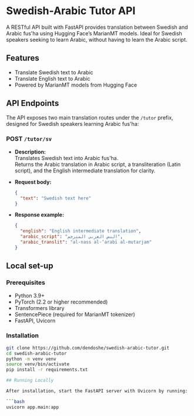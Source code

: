 # Swedish-Arabic Tutor API

A RESTful API built with FastAPI provides translation between Swedish and Arabic fus'ha using Hugging Face’s MarianMT models. Ideal for Swedish speakers seeking to learn Arabic, without having to learn the Arabic script.  

## Features

- Translate Swedish text to Arabic
- Translate English text to Arabic 
- Powered by MarianMT models from Hugging Face

## API Endpoints

The API exposes two main translation routes under the `/tutor` prefix, designed for Swedish speakers learning Arabic fus'ha:

### POST `/tutor/sv`

- **Description:**  
  Translates Swedish text into Arabic fus'ha.  
  Returns the Arabic translation in Arabic script, a transliteration (Latin script), and the English intermediate translation for clarity.

- **Request body:**  
  ```json
  {
    "text": "Swedish text here"
  }

- **Response example:**  
  ```json
  {
    "english": "English intermediate translation",
    "arabic_script": "النص العربي المترجم",
    "arabic_translit": "al-nass al-‘arabī al-mutarjam"
  }

## Local set-up

### Prerequisites

- Python 3.9+
- PyTorch (2.2 or higher recommended)
- Transformers library
- SentencePiece (required for MarianMT tokenizer)
- FastAPI, Uvicorn

### Installation

```bash
git clone https://github.com/dendoshe/swedish-arabic-tutor.git
cd swedish-arabic-tutor
python -m venv venv
source venv/bin/activate  
pip install -r requirements.txt

## Running Locally

After installation, start the FastAPI server with Uvicorn by running:

```bash
uvicorn app.main:app
